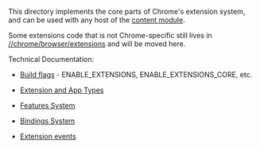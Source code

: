 This directory implements the core parts of Chrome's extension system, and can
be used with any host of the [content module](/content/README.md).

Some extensions code that is not Chrome-specific still lives in
[//chrome/browser/extensions](/chrome/browser/extensions) and will be moved
here.

Technical Documentation:

*   [Build flags](/extensions/docs/buildflags.md) - ENABLE_EXTENSIONS,
    ENABLE_EXTENSIONS_CORE, etc.

*   [Extension and App Types](/extensions/docs/extension_and_app_types.md)

*   [Features System](/chrome/common/extensions/api/_features.md)

*   [Bindings System](/extensions/renderer/bindings.md)

*   [Extension events](/extensions/docs/events.md)
